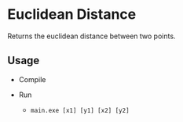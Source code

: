 # Euclidean Distance

Returns the euclidean distance between two points.

## Usage

* Compile

* Run
  * `main.exe [x1] [y1] [x2] [y2]`
